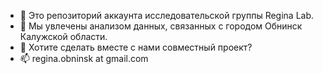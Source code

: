 - 👋 Это репозиторий аккаунта исследовательской группы Regina Lab.  
- 👀 Мы увлечены анализом данных, связанных с городом Обнинск Калужской области.  
- 💞️ Хотите сделать вместе с нами совместный проект?
- 📫 regina.obninsk at gmail.com
